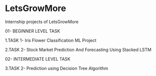 # LetsGrowMore
Internship projects of LetsGrowMore

01- BEGINNER LEVEL TASK


   1.TASK 1- Iris Flower Classification ML Project

   2.TASK 2- Stock Market Prediction And Forecasting Using Stacked LSTM  
   


02- INTERMEDIATE LEVEL TASK

   3.TASK 2- Prediction using Decision Tree Algorithm
